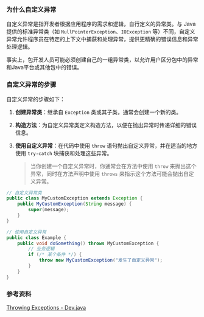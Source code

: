 ### 为什么自定义异常

自定义异常是指开发者根据应用程序的需求和逻辑，自行定义的异常类。与 Java 提供的标准异常类（如 `NullPointerException`、`IOException` 等）不同，自定义异常允许程序员在特定的上下文中捕获和处理异常，提供更精确的错误信息和异常处理逻辑。

事实上，包开发人员可能必须创建自己的一组异常类，以允许用户区分包中的异常和Java平台或其他包中的错误。





### 自定义异常的步骤

自定义异常的步骤如下：

1. **创建异常类**：继承自 `Exception` 类或其子类，通常会创建一个新的类。

2. **构造方法**：为自定义异常类定义构造方法，以便在抛出异常时传递详细的错误信息。

3. **使用自定义异常**：在代码中使用 `throw` 语句抛出自定义异常，并在适当的地方使用 `try-catch` 块捕获和处理这些异常。

   > 当你创建一个自定义异常时，你通常会在方法中使用 `throw` 来抛出这个异常，同时在方法声明中使用 `throws` 来指示这个方法可能会抛出自定义异常。

```java
// 自定义异常类
public class MyCustomException extends Exception {
    public MyCustomException(String message) {
        super(message);
    }
}

// 使用自定义异常
public class Example {
    public void doSomething() throws MyCustomException {
        // 业务逻辑
        if (/* 某个条件 */) {
            throw new MyCustomException("发生了自定义异常");
        }
    }
}
```



### 参考资料

[Throwing Exceptions - Dev.java](https://dev.java/learn/exceptions/throwing/#creating-exceptions)